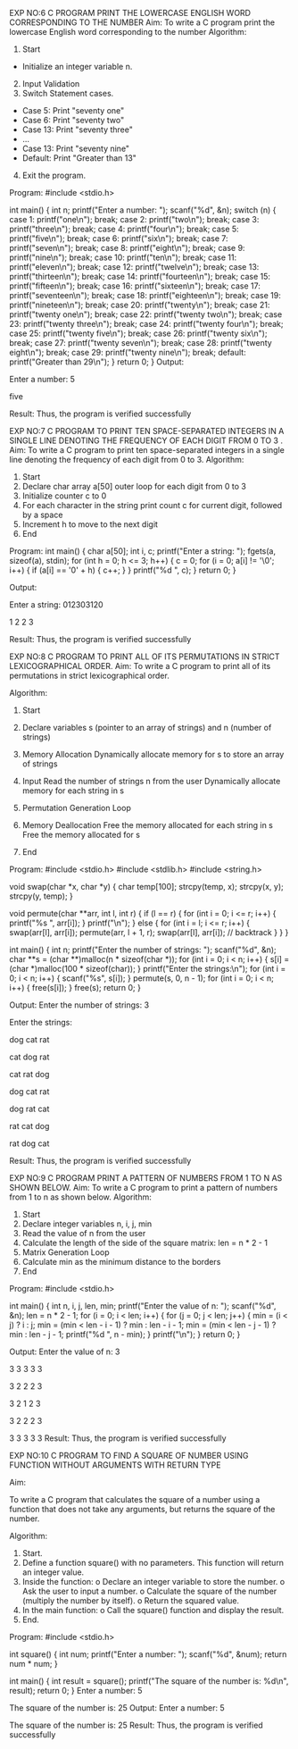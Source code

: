 EXP NO:6 C PROGRAM PRINT THE LOWERCASE ENGLISH WORD CORRESPONDING TO THE NUMBER
Aim:
To write a C program print the lowercase English word corresponding to the number
Algorithm:
1.	Start
- Initialize an integer variable n.
2.	Input Validation
3.	Switch Statement cases.
-	Case 5: Print "seventy one"
-	Case 6: Print "seventy two"
-	Case 13: Print "seventy three"
-	...
-	Case 13: Print "seventy nine"
-	Default: Print "Greater than 13"
4.	Exit the program.
 
Program:
#include <stdio.h>

int main() {
    int n;
    printf("Enter a number: ");
    scanf("%d", &n);
    switch (n) {
        case 1:
            printf("one\n");
            break;
        case 2:
            printf("two\n");
            break;
        case 3:
            printf("three\n");
            break;
        case 4:
            printf("four\n");
            break;
        case 5:
            printf("five\n");
            break;
        case 6:
            printf("six\n");
            break;
        case 7:
            printf("seven\n");
            break;
        case 8:
            printf("eight\n");
            break;
        case 9:
            printf("nine\n");
            break;
        case 10:
            printf("ten\n");
            break;
        case 11:
            printf("eleven\n");
            break;
        case 12:
            printf("twelve\n");
            break;
        case 13:
            printf("thirteen\n");
            break;
        case 14:
            printf("fourteen\n");
            break;
        case 15:
            printf("fifteen\n");
            break;
        case 16:
            printf("sixteen\n");
            break;
        case 17:
            printf("seventeen\n");
            break;
        case 18:
            printf("eighteen\n");
            break;
        case 19:
            printf("nineteen\n");
            break;
        case 20:
            printf("twenty\n");
            break;
        case 21:
            printf("twenty one\n");
            break;
        case 22:
            printf("twenty two\n");
            break;
        case 23:
            printf("twenty three\n");
            break;
        case 24:
            printf("twenty four\n");
            break;
        case 25:
            printf("twenty five\n");
            break;
        case 26:
            printf("twenty six\n");
            break;
        case 27:
            printf("twenty seven\n");
            break;
        case 28:
            printf("twenty eight\n");
            break;
        case 29:
            printf("twenty nine\n");
            break;
        default:
            printf("Greater than 29\n");
    }
    return 0;
}
Output:

Enter a number: 5

five




Result:
Thus, the program is verified successfully
 
EXP NO:7 C PROGRAM TO PRINT TEN SPACE-SEPARATED INTEGERS     IN A SINGLE  LINE DENOTING THE FREQUENCY OF EACH DIGIT FROM 0 TO 3 .
Aim:
To write a C program to print ten space-separated integers in a single line denoting the frequency of each digit from 0 to 3.
Algorithm:
1.	Start
2.	Declare char array a[50] outer loop for each digit from 0 to 3
3.	Initialize counter c to 0
4.	For each character in the string print count c for current digit, followed by a space
5.	Increment h to move to the next digit
6.	End
 
Program:
int main() {
    char a[50];
    int i, c;
    printf("Enter a string: ");
    fgets(a, sizeof(a), stdin);
    for (int h = 0; h <= 3; h++) {
        c = 0;
        for (i = 0; a[i] != '\0'; i++) {
            if (a[i] == '0' + h) {
                c++;
            }
        }
        printf("%d ", c);
    }
    return 0;
}


Output:


Enter a string: 012303120

1 2 2 3







Result:
Thus, the program is verified successfully

EXP NO:8 C PROGRAM TO PRINT ALL OF ITS PERMUTATIONS IN STRICT LEXICOGRAPHICAL ORDER.
Aim:
To write a C program to print all of its permutations in strict lexicographical order.

Algorithm:
1.	Start
2.	Declare variables s (pointer to an array of strings) and n (number of strings)

3.	Memory Allocation
Dynamically allocate memory for s to store an array of strings
4.	Input
Read the number of strings n from the user Dynamically allocate memory for each string in s
5.	Permutation Generation Loop
6.	Memory Deallocation
Free the memory allocated for each string in s Free the memory allocated for s
7.	End
 
Program:
#include <stdio.h>
#include <stdlib.h>
#include <string.h>

void swap(char *x, char *y) {
    char temp[100];
    strcpy(temp, x);
    strcpy(x, y);
    strcpy(y, temp);
}

void permute(char **arr, int l, int r) {
    if (l == r) {
        for (int i = 0; i <= r; i++) {
            printf("%s ", arr[i]);
        }
        printf("\n");
    } else {
        for (int i = l; i <= r; i++) {
            swap(arr[l], arr[i]);
            permute(arr, l + 1, r);
            swap(arr[l], arr[i]);  // backtrack
        }
    }
}

int main() {
    int n;
    printf("Enter the number of strings: ");
    scanf("%d", &n);
    char **s = (char **)malloc(n * sizeof(char *));
    for (int i = 0; i < n; i++) {
        s[i] = (char *)malloc(100 * sizeof(char));
    }
    printf("Enter the strings:\n");
    for (int i = 0; i < n; i++) {
        scanf("%s", s[i]);
    }
    permute(s, 0, n - 1);
    for (int i = 0; i < n; i++) {
        free(s[i]);
    }
    free(s);
    return 0;
}

Output:
Enter the number of strings: 3

Enter the strings:

dog cat rat

cat dog rat

cat rat dog

dog cat rat

dog rat cat

rat cat dog

rat dog cat

Result:
Thus, the program is verified successfully
 
EXP NO:9 C PROGRAM PRINT A PATTERN OF NUMBERS FROM 1 TO N AS
SHOWN BELOW.
Aim:
To write a C program to print a pattern of numbers from 1 to n as shown below.
Algorithm:
1.	Start
2.	Declare integer variables n, i, j, min
3.	Read the value of n from the user
4.	Calculate the length of the side of the square matrix: len = n * 2 - 1
5.	Matrix Generation Loop
6.	Calculate min as the minimum distance to the borders
7.	End
 
Program:
#include <stdio.h>

int main() {
    int n, i, j, len, min;
    printf("Enter the value of n: ");
    scanf("%d", &n);
    len = n * 2 - 1;
    for (i = 0; i < len; i++) {
        for (j = 0; j < len; j++) {
            min = (i < j) ? i : j;
            min = (min < len - i - 1) ? min : len - i - 1;
            min = (min < len - j - 1) ? min : len - j - 1;
            printf("%d ", n - min);
        }
        printf("\n");
    }
    return 0;
}

Output:
Enter the value of n: 3

3 3 3 3 3

3 2 2 2 3

3 2 1 2 3

3 2 2 2 3

3 3 3 3 3
Result:
Thus, the program is verified successfully

EXP NO:10 C PROGRAM TO FIND A SQUARE  OF NUMBER USING FUNCTION WITHOUT ARGUMENTS WITH RETURN TYPE

Aim:

To write a C program that calculates the square of a number using a function that does not take any arguments, but returns the square of the number.

Algorithm:

1.	Start.
2.	Define a function square() with no parameters. This function will return an integer value.
3.	Inside the function:
o	Declare an integer variable to store the number.
o	Ask the user to input a number.
o	Calculate the square of the number (multiply the number by itself).
o	Return the squared value.
4.	In the main function:
o	Call the square() function and display the result.
5.	End.

Program:
#include <stdio.h>

int square() {
    int num;
    printf("Enter a number: ");
    scanf("%d", &num);
    return num * num;
}

int main() {
    int result = square();
    printf("The square of the number is: %d\n", result);
    return 0;
}
Enter a number: 5

The square of the number is: 25
Output:
Enter a number: 5

The square of the number is: 25
Result:
Thus, the program is verified successfully



























